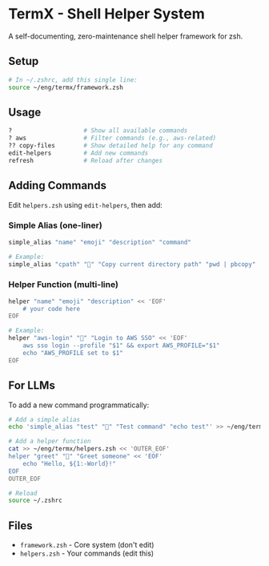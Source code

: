 # TermX - Shell Helper System

A self-documenting, zero-maintenance shell helper framework for zsh.

## Setup

```bash
# In ~/.zshrc, add this single line:
source ~/eng/termx/framework.zsh
```

## Usage

```bash
?                    # Show all available commands
? aws                # Filter commands (e.g., aws-related)
?? copy-files        # Show detailed help for any command
edit-helpers         # Add new commands
refresh              # Reload after changes
```

## Adding Commands

Edit `helpers.zsh` using `edit-helpers`, then add:

### Simple Alias (one-liner)

```bash
simple_alias "name" "emoji" "description" "command"

# Example:
simple_alias "cpath" "📍" "Copy current directory path" "pwd | pbcopy"
```

### Helper Function (multi-line)

```bash
helper "name" "emoji" "description" << 'EOF'
    # your code here
EOF

# Example:
helper "aws-login" "🔑" "Login to AWS SSO" << 'EOF'
    aws sso login --profile "$1" && export AWS_PROFILE="$1"
    echo "AWS_PROFILE set to $1"
EOF
```

## For LLMs

To add a new command programmatically:

```bash
# Add a simple alias
echo 'simple_alias "test" "🧪" "Test command" "echo test"' >> ~/eng/termx/helpers.zsh

# Add a helper function
cat >> ~/eng/termx/helpers.zsh << 'OUTER_EOF'
helper "greet" "👋" "Greet someone" << 'EOF'
    echo "Hello, ${1:-World}!"
EOF
OUTER_EOF

# Reload
source ~/.zshrc
```

## Files

- `framework.zsh` - Core system (don't edit)
- `helpers.zsh` - Your commands (edit this)
